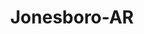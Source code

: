 ---
title: Jonesboro-AR
slug: jonesboro-ar
f_state:
- cms/state/arkansas.md
f_locations:
- cms/payday-loan/advance-america-1214.md
- cms/payday-loan/advance-america-1230.md
- cms/payday-loan/advance-america-2991.md
- cms/payday-loan/cash-advance-of-jonesboro-6571.md
- cms/payday-loan/cash-now-8045.md
- cms/payday-loan/cash-today-8769.md
- cms/payday-loan/first-america-cash-advance-18116.md
- cms/payday-loan/first-america-cash-advance-18140.md
- cms/payday-loan/first-america-cash-advance-18141.md
- cms/payday-loan/money-in-a-flash-net-of-arkansas-21266.md
- cms/payday-loan/money-on-line-net-21674.md
- cms/payday-loan/money-on-linenet-21675.md
- cms/payday-loan/payday-advance-23723.md
updated-on: '2024-05-30T13:41:28.615Z'
created-on: '2024-05-30T13:41:28.615Z'
published-on: '2024-05-30T13:54:32.469Z'
f_city: Jonesboro
layout: '[city].html'
tags: city
---